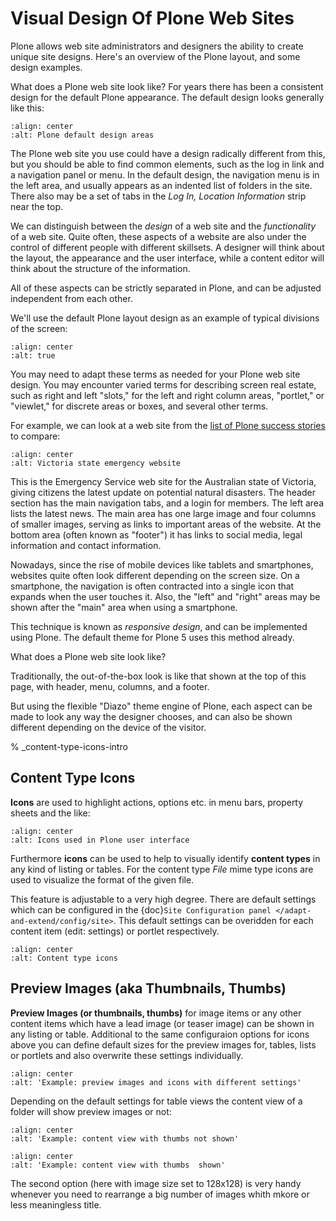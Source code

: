 # Visual Design Of Plone Web Sites

Plone allows web site administrators and designers the ability to create unique site designs.
Here's an overview of the Plone layout, and some design examples.

What does a Plone web site look like?
For years there has been a consistent design for the default Plone appearance.
The default design looks generally like this:

```{figure} /_static/plone-default-design-areas.png
:align: center
:alt: Plone default design areas
```

The Plone web site you use could have a design radically different from this, but you should be able to find common elements, such as the log in link and a navigation panel or menu.
In the default design, the navigation menu is in the left area, and usually appears as an indented list of folders in the site.
There also may be a set of tabs in the *Log In, Location Information* strip near the top.

We can distinguish between the *design* of a web site and the *functionality* of a web site.
Quite often, these aspects of a website are also under the control of different people with different skillsets.
A designer will think about the layout, the appearance and the user interface, while a content editor will think about the structure of the information.

All of these aspects can be strictly separated in Plone, and can be adjusted independent from each other.

We'll use the default Plone layout design as an example of typical divisions of the screen:

```{figure} /_static/plonedefaultareaslabeled.png
:align: center
:alt: true
```

You may need to adapt these terms as needed for your Plone web site design.
You may encounter varied terms for describing screen real estate, such as right and left "slots," for the left and right column areas, "portlet," or "viewlet," for discrete areas or boxes, and several other terms.

For example, we can look at a web site from the [list of Plone success stories](https://plone.com/success-stories) to compare:

```{figure} /_static/victoria.png
:align: center
:alt: Victoria state emergency website
```

This is the Emergency Service web site for the Australian state of Victoria, giving citizens the latest update on potential natural disasters.
The header section has the main navigation tabs, and a login for members.
The left area lists the latest news.
The main area has one large image and four columns of smaller images, serving as links to important areas of the website.
At the bottom area (often known as "footer") it has links to social media, legal information and contact information.

Nowadays, since the rise of mobile devices like tablets and smartphones, websites quite often look different depending on the screen size.
On a smartphone, the navigation is often contracted into a single icon that expands when the user touches it.
Also, the "left" and "right" areas may be shown after the "main" area when using a smartphone.

This technique is known as *responsive design*, and can be implemented using Plone.
The default theme for Plone 5 uses this method already.

What does a Plone web site look like?

Traditionally, the out-of-the-box look is like that shown at the top of this page, with header, menu, columns, and a footer.

But using the flexible "Diazo" theme engine of Plone, each aspect can be made to look any way the designer chooses, and can also be shown different depending on the device of the visitor.

% _content-type-icons-intro

## Content Type Icons

**Icons** are used to highlight actions, options etc. in menu bars, property sheets and the like:

```{image} /_static/icons.png
:align: center
:alt: Icons used in Plone user interface
```

Furthermore **icons** can be used to help to visually identify **content types** in any kind of listing or tables.
For the content type *File* mime type icons are used to visualize the format of the given file.

This feature is adjustable to a very high degree. There are default settings which can be configured in the {doc}`Site Configuration panel </adapt-and-extend/config/site>`.
This default settings can be overidden for each content item (edit: settings) or portlet respectively.

```{image} /_static/icons2.png
:align: center
:alt: Content type icons
```

## Preview Images (aka Thumbnails, Thumbs)

**Preview Images (or thumbnails, thumbs)**  for image items or any other content items which have a lead image
(or teaser image) can be shown in any listing or table.
Additional to the same configuraion options for icons above you can define default sizes for the preview images for, tables, lists or portlets and also overwrite these settings individually.

```{image} /_static/thumbs-example-1.png
:align: center
:alt: 'Example: preview images and icons with different settings'
```

Depending on the default settings for table views the  content view of a folder will show preview images or not:

```{image} /_static/contents-with-thumbs-suppressed.png
:align: center
:alt: 'Example: content view with thumbs not shown'
```

```{image} /_static/contents-with128x128.png
:align: center
:alt: 'Example: content view with thumbs  shown'
```

The second option (here with image size set to 128x128) is very handy whenever you need to rearrange a big number of images whith mkore or less meaningless title.
